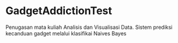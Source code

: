 # GadgetAddictionTest

Penugasan mata kuliah Analisis dan Visualisasi Data. Sistem prediksi kecanduan gadget melalui klasifikai Naives Bayes
